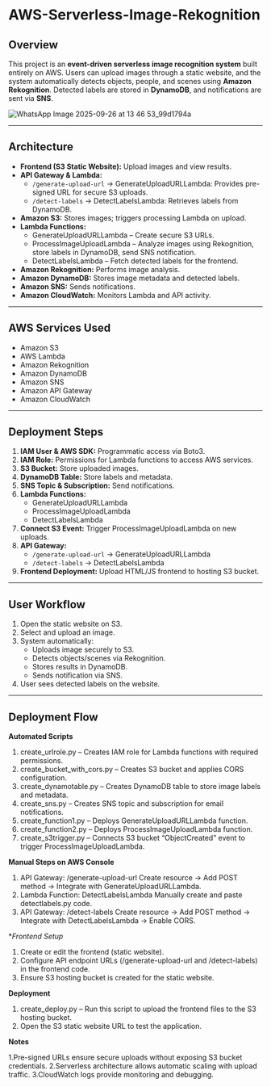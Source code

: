 # AWS-Serverless-Image-Rekognition

## Overview
This project is an **event-driven serverless image recognition system** built entirely on AWS. Users can upload images through a static website, and the system automatically detects objects, people, and scenes using **Amazon Rekognition**. Detected labels are stored in **DynamoDB**, and notifications are sent via **SNS**.  

![WhatsApp Image 2025-09-26 at 13 46 53_99d1794a](https://github.com/user-attachments/assets/f6cfb01a-3d9b-4404-9d00-a8d4219ab9da)


---

## Architecture
- **Frontend (S3 Static Website):** Upload images and view results.  
- **API Gateway & Lambda:**  
  - `/generate-upload-url` → GenerateUploadURLLambda: Provides pre-signed URL for secure S3 uploads.  
  - `/detect-labels` → DetectLabelsLambda: Retrieves labels from DynamoDB.  
- **Amazon S3:** Stores images; triggers processing Lambda on upload.  
- **Lambda Functions:**  
  - GenerateUploadURLLambda – Create secure S3 URLs.  
  - ProcessImageUploadLambda – Analyze images using Rekognition, store labels in DynamoDB, send SNS notification.  
  - DetectLabelsLambda – Fetch detected labels for the frontend.  
- **Amazon Rekognition:** Performs image analysis.  
- **Amazon DynamoDB:** Stores image metadata and detected labels.  
- **Amazon SNS:** Sends notifications.  
- **Amazon CloudWatch:** Monitors Lambda and API activity.

---

## AWS Services Used
- Amazon S3  
- AWS Lambda  
- Amazon Rekognition  
- Amazon DynamoDB  
- Amazon SNS  
- Amazon API Gateway  
- Amazon CloudWatch  

---

## Deployment Steps
1. **IAM User & AWS SDK:** Programmatic access via Boto3.  
2. **IAM Role:** Permissions for Lambda functions to access AWS services.  
3. **S3 Bucket:** Store uploaded images.  
4. **DynamoDB Table:** Store labels and metadata.  
5. **SNS Topic & Subscription:** Send notifications.  
6. **Lambda Functions:**  
   - GenerateUploadURLLambda  
   - ProcessImageUploadLambda  
   - DetectLabelsLambda  
7. **Connect S3 Event:** Trigger ProcessImageUploadLambda on new uploads.  
8. **API Gateway:**  
   - `/generate-upload-url` → GenerateUploadURLLambda  
   - `/detect-labels` → DetectLabelsLambda  
9. **Frontend Deployment:** Upload HTML/JS frontend to hosting S3 bucket.

---

## User Workflow
1. Open the static website on S3.  
2. Select and upload an image.  
3. System automatically:  
   - Uploads image securely to S3.  
   - Detects objects/scenes via Rekognition.  
   - Stores results in DynamoDB.  
   - Sends notification via SNS.  
4. User sees detected labels on the website.  

---

## Deployment Flow

**Automated Scripts**
1. create_urlrole.py – Creates IAM role for Lambda functions with required permissions.
2. create_bucket_with_cors.py – Creates S3 bucket and applies CORS configuration.
3. create_dynamotable.py – Creates DynamoDB table to store image labels and metadata.
4. create_sns.py – Creates SNS topic and subscription for email notifications.
5. create_function1.py – Deploys GenerateUploadURLLambda function.
6. create_function2.py – Deploys ProcessImageUploadLambda function.
7. create_s3trigger.py – Connects S3 bucket “ObjectCreated” event to trigger ProcessImageUploadLambda.

**Manual Steps on AWS Console**

1. API Gateway: /generate-upload-url
Create resource → Add POST method → Integrate with GenerateUploadURLLambda.
2. Lambda Function: DetectLabelsLambda
Manually create and paste detectlabels.py code.
3. API Gateway: /detect-labels
Create resource → Add POST method → Integrate with DetectLabelsLambda → Enable CORS.

**Frontend Setup*

1. Create or edit the frontend (static website).
2. Configure API endpoint URLs (/generate-upload-url and /detect-labels) in the frontend code.
3. Ensure S3 hosting bucket is created for the static website.

**Deployment**

1. create_deploy.py – Run this script to upload the frontend files to the S3 hosting bucket.
2. Open the S3 static website URL to test the application.

**Notes**

1.Pre-signed URLs ensure secure uploads without exposing S3 bucket credentials.
2.Serverless architecture allows automatic scaling with upload traffic.
3.CloudWatch logs provide monitoring and debugging.
